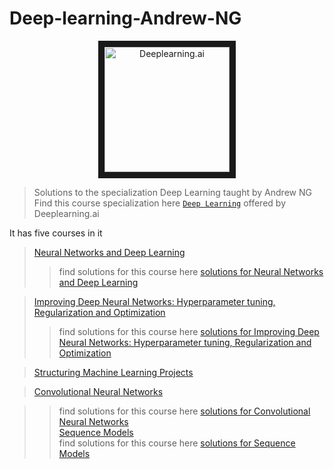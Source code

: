 # Deep-learning-Andrew-NG
<p align="center">
<a target="_blank">
        <img src="https://yt3.ggpht.com/a/AGF-l79mucfv4GyBVerhCmfP_WjyQoMhpFp1dLmo4w=s900-mo-c-c0xffffffff-rj-k-no" 
alt="Deeplearning.ai" width="200" height="200" border="10" align="center"/></a>
</p>

> Solutions to the specialization Deep Learning taught by Andrew NG
Find this course specialization here [`Deep Learning`](https://www.coursera.org/specializations/deep-learning?) offered by Deeplearning.ai 

It has five courses in it
> [Neural Networks and Deep Learning](https://www.coursera.org/learn/neural-networks-deep-learning?specialization=deep-learning)  
>>find solutions for this course here [solutions for Neural Networks and Deep Learning](https://github.com/sudheernaidu53/Deep-learning-Andrew-NG/tree/master/neural%20networks%20and%20deep%20learning)  

>[Improving Deep Neural Networks: Hyperparameter tuning, Regularization and Optimization](https://www.coursera.org/learn/deep-neural-network?specialization=deep-learning)  
>>find solutions for this course here [solutions for Improving Deep Neural Networks: Hyperparameter tuning, Regularization and Optimization](https://github.com/sudheernaidu53/Deep-learning-Andrew-NG/tree/master/Improving%20Deep%20Neural%20Networks%20Hyperparameter%20tuning%2C%20Regularization%20and%20Optimization)  

>[Structuring Machine Learning Projects](https://www.coursera.org/learn/machine-learning-projects?specialization=deep-learning)  

>[Convolutional Neural Networks](https://www.coursera.org/learn/convolutional-neural-networks?specialization=deep-learning)  

>>find solutions for this course here [solutions for Convolutional Neural Networks](https://github.com/sudheernaidu53/Deep-learning-Andrew-NG/tree/master/convolutional%20neural%20networks)  
>[Sequence Models](https://www.coursera.org/learn/nlp-sequence-models)  
>>find solutions for this course here [solutions for Sequence Models](https://github.com/sudheernaidu53/Deep-learning-Andrew-NG/tree/master/sequence%20models)  
